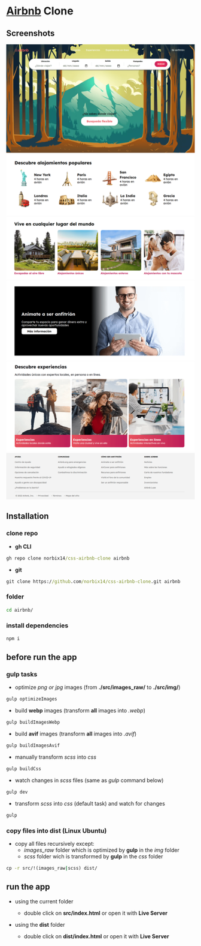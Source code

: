 # [Airbnb](https://www.airbnb.com.ar "Airbnb") Clone

## Screenshots

![Header](screenshots/header.png "Header")
![Popular](screenshots/popular.png "Popular")
![Places](screenshots/places.png "Places")
![Host](screenshots/host.png "Host")
![Experiences](screenshots/experiences.png "Experiences")
![Footer](screenshots/footer.png "Footer")

## Installation

### clone repo

* **gh CLI**

``` cmd
gh repo clone norbix14/css-airbnb-clone airbnb
```

* **git**

``` cmd
git clone https://github.com/norbix14/css-airbnb-clone.git airbnb
```

### folder

``` cmd
cd airbnb/
```

### install dependencies

``` cmd
npm i
```

## before run the app

### **gulp** tasks

* optimize *png or jpg* images (from **./src/images_raw/** to **./src/img/**)

``` cmd
gulp optimizeImages
```

* build **webp** images (transform **all** images into *.webp*)

```cmd
gulp buildImagesWebp
```

* build **avif** images (transform **all** images into *.avif*)

```cmd
gulp buildImagesAvif
```

* manually transform *scss* into *css*

```cmd
gulp buildCss
```

* watch changes in *scss* files (same as *gulp* command below)

```cmd
gulp dev
```

* transform *scss* into *css* (default task) and watch for changes

```cmd
gulp
```

### copy files into **dist** (Linux Ubuntu)

* copy all files recursively except:
  * *images_raw* folder which is optimized by **gulp** in the *img* folder
  * *scss* folder wich is transformed by **gulp** in the *css* folder

```cmd
cp -r src/!(images_raw|scss) dist/
```

## run the app

* using the current folder

  * double click on **src/index.html** or open it with **Live Server**

* using the **dist** folder

  * double click on **dist/index.html** or open it with **Live Server**
